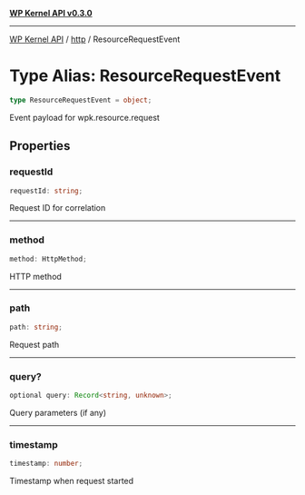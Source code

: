[**WP Kernel API v0.3.0**](../../README.md)

---

[WP Kernel API](../../README.md) / [http](../README.md) / ResourceRequestEvent

# Type Alias: ResourceRequestEvent

```ts
type ResourceRequestEvent = object;
```

Event payload for wpk.resource.request

## Properties

### requestId

```ts
requestId: string;
```

Request ID for correlation

---

### method

```ts
method: HttpMethod;
```

HTTP method

---

### path

```ts
path: string;
```

Request path

---

### query?

```ts
optional query: Record<string, unknown>;
```

Query parameters (if any)

---

### timestamp

```ts
timestamp: number;
```

Timestamp when request started
